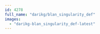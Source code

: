 ```yaml
---
id: 4278
full_name: "darikg/blan_singularity_def"
images: 
  - "darikg-blan_singularity_def-latest"
---
```

